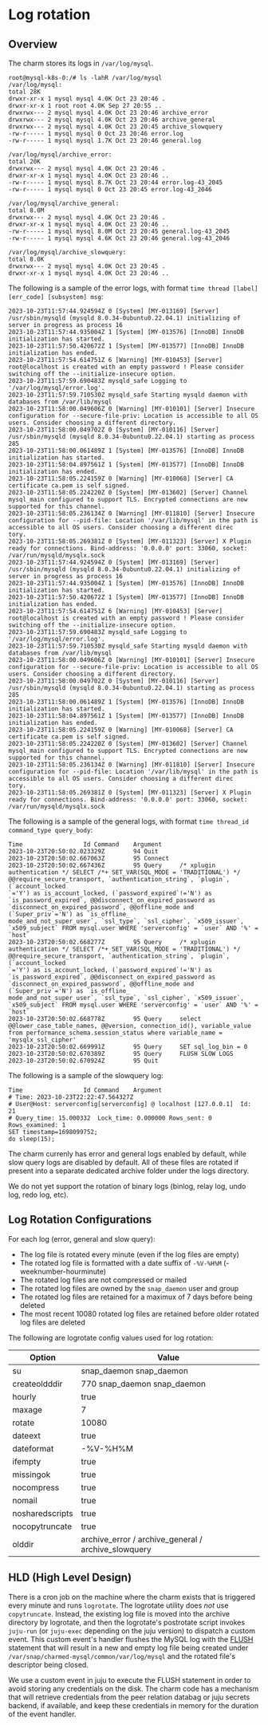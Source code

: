 # Log rotation

## Overview

The charm stores its logs in `/var/log/mysql`.

```
root@mysql-k8s-0:/# ls -lahR /var/log/mysql
/var/log/mysql:
total 28K
drwxr-xr-x 1 mysql mysql 4.0K Oct 23 20:46 .
drwxr-xr-x 1 root root 4.0K Sep 27 20:55 ..
drwxrwx--- 2 mysql mysql 4.0K Oct 23 20:46 archive_error
drwxrwx--- 2 mysql mysql 4.0K Oct 23 20:46 archive_general
drwxrwx--- 2 mysql mysql 4.0K Oct 23 20:45 archive_slowquery
-rw-r----- 1 mysql mysql 0 Oct 23 20:46 error.log
-rw-r----- 1 mysql mysql 1.7K Oct 23 20:46 general.log

/var/log/mysql/archive_error:
total 20K
drwxrwx--- 2 mysql mysql 4.0K Oct 23 20:46 .
drwxr-xr-x 1 mysql mysql 4.0K Oct 23 20:46 ..
-rw-r----- 1 mysql mysql 8.7K Oct 23 20:44 error.log-43_2045
-rw-r----- 1 mysql mysql 0 Oct 23 20:45 error.log-43_2046

/var/log/mysql/archive_general:
total 8.0M
drwxrwx--- 2 mysql mysql 4.0K Oct 23 20:46 .
drwxr-xr-x 1 mysql mysql 4.0K Oct 23 20:46 ..
-rw-r----- 1 mysql mysql 8.0M Oct 23 20:45 general.log-43_2045
-rw-r----- 1 mysql mysql 4.6K Oct 23 20:46 general.log-43_2046

/var/log/mysql/archive_slowquery:
total 8.0K
drwxrwx--- 2 mysql mysql 4.0K Oct 23 20:45 .
drwxr-xr-x 1 mysql mysql 4.0K Oct 23 20:46 ..
```

The following is a sample of the error logs, with format `time thread [label] [err_code] [subsystem] msg`:

```
2023-10-23T11:57:44.924594Z 0 [System] [MY-013169] [Server] /usr/sbin/mysqld (mysqld 8.0.34-0ubuntu0.22.04.1) initializing of server in progress as process 16                                              
2023-10-23T11:57:44.935004Z 1 [System] [MY-013576] [InnoDB] InnoDB initialization has started.         
2023-10-23T11:57:50.420672Z 1 [System] [MY-013577] [InnoDB] InnoDB initialization has ended.         
2023-10-23T11:57:54.614751Z 6 [Warning] [MY-010453] [Server] root@localhost is created with an empty password ! Please consider switching off the --initialize-insecure option.                             
2023-10-23T11:57:59.690483Z mysqld_safe Logging to '/var/log/mysql/error.log'.                      
2023-10-23T11:57:59.710530Z mysqld_safe Starting mysqld daemon with databases from /var/lib/mysql   
2023-10-23T11:58:00.049606Z 0 [Warning] [MY-010101] [Server] Insecure configuration for --secure-file-priv: Location is accessible to all OS users. Consider choosing a different directory.                
2023-10-23T11:58:00.049702Z 0 [System] [MY-010116] [Server] /usr/sbin/mysqld (mysqld 8.0.34-0ubuntu0.22.04.1) starting as process 285                                                                       
2023-10-23T11:58:00.061489Z 1 [System] [MY-013576] [InnoDB] InnoDB initialization has started.        
2023-10-23T11:58:04.897561Z 1 [System] [MY-013577] [InnoDB] InnoDB initialization has ended.       
2023-10-23T11:58:05.224159Z 0 [Warning] [MY-010068] [Server] CA certificate ca.pem is self signed.  
2023-10-23T11:58:05.224220Z 0 [System] [MY-013602] [Server] Channel mysql_main configured to support TLS. Encrypted connections are now supported for this channel.                                         
2023-10-23T11:58:05.236134Z 0 [Warning] [MY-011810] [Server] Insecure configuration for --pid-file: Location '/var/lib/mysql' in the path is accessible to all OS users. Consider choosing a different direc
tory.                                                                                               
2023-10-23T11:58:05.269381Z 0 [System] [MY-011323] [Server] X Plugin ready for connections. Bind-address: '0.0.0.0' port: 33060, socket: /var/run/mysqld/mysqlx.sock                                        
2023-10-23T11:57:44.924594Z 0 [System] [MY-013169] [Server] /usr/sbin/mysqld (mysqld 8.0.34-0ubuntu0.22.04.1) initializing of server in progress as process 16                                              
2023-10-23T11:57:44.935004Z 1 [System] [MY-013576] [InnoDB] InnoDB initialization has started.         
2023-10-23T11:57:50.420672Z 1 [System] [MY-013577] [InnoDB] InnoDB initialization has ended.         
2023-10-23T11:57:54.614751Z 6 [Warning] [MY-010453] [Server] root@localhost is created with an empty password ! Please consider switching off the --initialize-insecure option.                             
2023-10-23T11:57:59.690483Z mysqld_safe Logging to '/var/log/mysql/error.log'.                      
2023-10-23T11:57:59.710530Z mysqld_safe Starting mysqld daemon with databases from /var/lib/mysql   
2023-10-23T11:58:00.049606Z 0 [Warning] [MY-010101] [Server] Insecure configuration for --secure-file-priv: Location is accessible to all OS users. Consider choosing a different directory.                
2023-10-23T11:58:00.049702Z 0 [System] [MY-010116] [Server] /usr/sbin/mysqld (mysqld 8.0.34-0ubuntu0.22.04.1) starting as process 285                                                                       
2023-10-23T11:58:00.061489Z 1 [System] [MY-013576] [InnoDB] InnoDB initialization has started.        
2023-10-23T11:58:04.897561Z 1 [System] [MY-013577] [InnoDB] InnoDB initialization has ended.       
2023-10-23T11:58:05.224159Z 0 [Warning] [MY-010068] [Server] CA certificate ca.pem is self signed.  
2023-10-23T11:58:05.224220Z 0 [System] [MY-013602] [Server] Channel mysql_main configured to support TLS. Encrypted connections are now supported for this channel.                                         
2023-10-23T11:58:05.236134Z 0 [Warning] [MY-011810] [Server] Insecure configuration for --pid-file: Location '/var/lib/mysql' in the path is accessible to all OS users. Consider choosing a different direc
tory.                                                                                               
2023-10-23T11:58:05.269381Z 0 [System] [MY-011323] [Server] X Plugin ready for connections. Bind-address: '0.0.0.0' port: 33060, socket: /var/run/mysqld/mysqlx.sock                                        
```

The following is a sample of the general logs, with format `time thread_id command_type query_body`:

```
Time                 Id Command    Argument                                                          
2023-10-23T20:50:02.023329Z        94 Quit                                                        
2023-10-23T20:50:02.667063Z        95 Connect                                                       
2023-10-23T20:50:02.667436Z        95 Query     /* xplugin authentication */ SELECT /*+ SET_VAR(SQL_MODE = 'TRADITIONAL') */ @@require_secure_transport, `authentication_string`, `plugin`, (`account_locked
`='Y') as is_account_locked, (`password_expired`!='N') as `is_password_expired`, @@disconnect_on_expired_password as `disconnect_on_expired_password`, @@offline_mode and (`Super_priv`='N') as `is_offline_
mode_and_not_super_user`, `ssl_type`, `ssl_cipher`, `x509_issuer`, `x509_subject` FROM mysql.user WHERE 'serverconfig' = `user` AND '%' = `host`                                                            
2023-10-23T20:50:02.668277Z        95 Query     /* xplugin authentication */ SELECT /*+ SET_VAR(SQL_MODE = 'TRADITIONAL') */ @@require_secure_transport, `authentication_string`, `plugin`, (`account_locked
`='Y') as is_account_locked, (`password_expired`!='N') as `is_password_expired`, @@disconnect_on_expired_password as `disconnect_on_expired_password`, @@offline_mode and (`Super_priv`='N') as `is_offline_
mode_and_not_super_user`, `ssl_type`, `ssl_cipher`, `x509_issuer`, `x509_subject` FROM mysql.user WHERE 'serverconfig' = `user` AND '%' = `host`                                                            
2023-10-23T20:50:02.668778Z        95 Query     select @@lower_case_table_names, @@version, connection_id(), variable_value from performance_schema.session_status where variable_name = 'mysqlx_ssl_cipher'
2023-10-23T20:50:02.669991Z        95 Query     SET sql_log_bin = 0                       
2023-10-23T20:50:02.670389Z        95 Query     FLUSH SLOW LOGS                              
2023-10-23T20:50:02.670924Z        95 Quit  
```

The following is a sample of the slowquery log:

```
Time                 Id Command    Argument
# Time: 2023-10-23T22:22:47.564327Z
# User@Host: serverconfig[serverconfig] @ localhost [127.0.0.1]  Id:    21
# Query_time: 15.000332  Lock_time: 0.000000 Rows_sent: 0  Rows_examined: 1
SET timestamp=1698099752;
do sleep(15);
```

The charm currenly has error and general logs enabled by default, while slow query logs are disabled by default. All of these files are rotated if present into a separate dedicated archive folder under the logs directory.

We do not yet support the rotation of binary logs (binlog, relay log, undo log, redo log, etc).

## Log Rotation Configurations

For each log (error, general and slow query):

- The log file is rotated every minute (even if the log files are empty)
- The rotated log file is formatted with a date suffix of `-%V-%H%M` (-weeknumber-hourminute)
- The rotated log files are not compressed or mailed
- The rotated log files are owned by the `snap_daemon` user and group
- The rotated log files are retained for a maximux of 7 days before being deleted
- The most recent 10080 rotated log files are retained before older rotated log files are deleted

The following are logrotate config values used for log rotation:

| Option | Value |
| --- | --- |
| su | snap_daemon snap_daemon |
| createoldddir | 770 snap_daemon snap_daemon |
| hourly | true |
| maxage | 7 |
| rotate | 10080 |
| dateext | true |
| dateformat | -%V-%H%M |
| ifempty | true |
| missingok | true |
| nocompress | true |
| nomail | true |
| nosharedscripts | true |
| nocopytruncate | true |
| olddir | archive_error / archive_general / archive_slowquery |

## HLD (High Level Design)

There is a cron job on the machine where the charm exists that is triggered every minute and runs `logrotate`. The logrotate utility does *not* use `copytruncate`. Instead, the existing log file is moved into the archive directory by logrotate, and then the logrotate's postrotate script invokes `juju-run` (or `juju-exec` depending on the juju version) to dispatch a custom event. This custom event's handler flushes the MySQL log with the [FLUSH](https://dev.mysql.com/doc/refman/8.0/en/flush.html) statement that will result in a new and empty log file being created under `/var/snap/charmed-mysql/common/var/log/mysql` and the rotated file's descriptor being closed.

We use a custom event in juju to execute the FLUSH statement in order to avoid storing any credentials on the disk. The charm code has a mechanism that will retrieve credentials from the peer relation databag or juju secrets backend, if available, and keep these credentials in memory for the duration of the event handler.